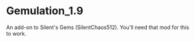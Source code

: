 # Gemulation_1.9
An add-on to Silent's Gems (SilentChaos512). You'll need that mod for this to work.
